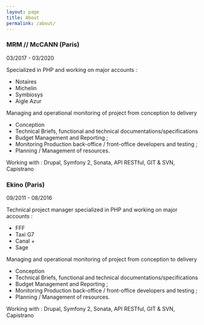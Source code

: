 ```yaml
---
layout: page
title: About
permalink: /about/
---
```

<h3>MRM // McCANN (Paris)</h3> 03/2017 - 03/2020

Specialized in PHP and working on major accounts : 

* Notaires
* Michelin
* Symbiosys
* Aigle Azur

Managing and operational monitoring of project from conception to delivery

* Conception
* Technical Briefs, functional and technical documentations/specifications
* Budget Management  and Reporting ;
* Monitoring Production  back-office / front-office developers and testing ;
* Planning / Management of resources.

Working with : Drupal, Symfony 2, Sonata, API RESTful, GIT & SVN, Capistrano

<h3>Ekino (Paris)</h3> 09/2011 - 08/2016

Technical project manager specialized in PHP and working on major accounts : 
* FFF
* Taxi G7
* Canal +
* Sage

Managing and operational monitoring of project from conception to delivery

* Conception
* Technical Briefs, functional and technical documentations/specifications
* Budget Management  and Reporting ;
* Monitoring Production  back-office / front-office developers and testing ;
* Planning / Management of resources.

Working with : Drupal, Symfony 2, Sonata, API RESTful, GIT & SVN, Capistrano

<div style="text-align:center">
	<!-- <a href="" class="btn">Download my CV</a>-->
</div>
<br/>
